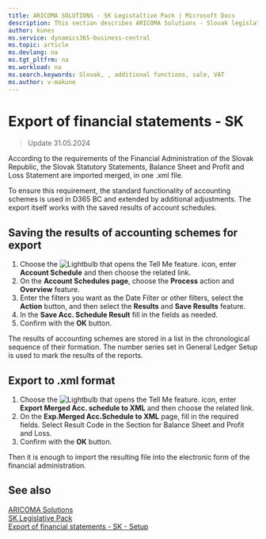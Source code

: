 ```yaml
---
title: ARICOMA SOLUTIONS - SK Legistaltive Pack | Microsoft Docs
description: This section describes ARICOMA Solutions - Slovak legislation - 
author: kunes
ms.service: dynamics365-business-central
ms.topic: article
ms.devlang: na
ms.tgt_pltfrm: na
ms.workload: na
ms.search.keywords: Slovak, , additional functions, sale, VAT
ms.author: v-makune
---
```


# Export of financial statements - SK

> Update 31.05.2024

According to the requirements of the Financial Administration of the Slovak Republic, the Slovak Statutory Statements, Balance Sheet and Profit and Loss Statement are imported merged, in one .xml file.

To ensure this requirement, the standard functionality of accounting schemes is used in D365 BC and extended by additional adjustments. The export itself works with the saved results of account schedules.

## Saving the results of accounting schemes for export

1. Choose the ![Lightbulb that opens the Tell Me feature.](media/ui-search/search_small.png "Tell me what you want to do") icon, enter **Account Schedule** and then choose the related link.
2. On the **Account Schedules page**, choose the **Process** action and **Overview** feature.
3. Enter the filters you want as the Date Filter or other filters, select the **Action** button, and then select the **Results** and **Save Results** feature.
4. In the **Save Acc. Schedule Result** fill in the fields as needed.
5. Confirm with the **OK** button.

The results of accounting schemes are stored in a list in the chronological sequence of their formation. The number series set in General Ledger Setup is used to mark the results of the reports.

## Export to .xml format

1. Choose the ![Lightbulb that opens the Tell Me feature.](media/ui-search/search_small.png "Tell me what you want to do") icon, enter **Export Merged Acc. schedule to XML** and then choose the related link.
2. On the **Exp.Merged Acc.Schedule to XML** page, fill in the required fields. Select Result Code in the Section for Balance Sheet and Profit and Loss.
3. Confirm with the **OK** button.

Then it is enough to import the resulting file into the electronic form of the financial administration.

## See also

[ARICOMA Solutions](solutions.md)  
[SK Legislative Pack](sk-legislative-pack.md)   
[Export of financial statements - SK - Setup](sk-balance-sheet-income-statement-setup.md)
